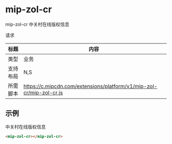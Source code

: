 # mip-zol-cr

mip-zol-cr 中关村在线版权信息

请求

标题|内容
----|----
类型|业务
支持布局|N,S|
所需脚本|https://c.mipcdn.com/extensions/platform/v1/mip-zol-cr/mip-zol-cr.js

## 示例
中关村在线版权信息
```html
<mip-zol-cr></mip-zol-cr>

```

